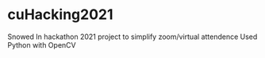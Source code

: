 # cuHacking2021
Snowed In hackathon 2021 project to simplify zoom/virtual attendence
Used Python with OpenCV

